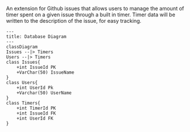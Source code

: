 An extension for Github issues that allows users to manage the amount of timer spent on a given issue through a built in timer. Timer data will be written to the description of the issue, for easy tracking.

```mermaid
---
title: Database Diagram
---
classDiagram
Issues --|> Timers
Users --|> Timers 
class Issues{
    +int IssueId PK
    +VarChar(50) IssueName
}
class Users{
    +int UserId Pk
    +Varchar(50) UserName
}
class Timers{
    +int TimerId PK
    +int IssueId FK
    +int UserId FK
}

```

